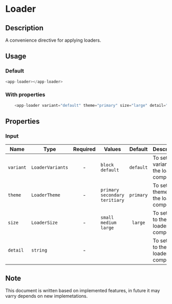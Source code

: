 # Loader

## Description

A convenience directive for applying loaders.

## Usage

### Default

```js
<app-loader></app-loader>
```

### With properties

```js
    <app-loader variant="default" theme="primary" size="large" detail="Loading"></app-loader>

```

## Properties

### Input

| Name      | Type             | Required | Values                              |  Default  | Description                             |
| --------- | ---------------- | :------: | ----------------------------------  | :-------: | --------------------------------------- |
| `variant` | `LoaderVariants` |    -     | `block` `default`                   | `default` | To set variants to the loader component |
| `theme`   | `LoaderTheme`    |    -     | `primary` `secondary` `teritiary`   | `primary` | To set theme to the loader component |
| `size`    | `LoaderSize`     |    -     | `small` `medium` `large`            | `large`   | To set size to the loader component |
| `detail`  | `string`         |    -     |  ` `                                | ` `       | To set text to the loader component |

## Note

This document is written based on implemented features, in future it may varry depends on new implemetations.

